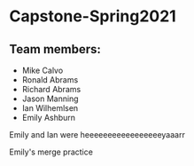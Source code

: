 # Capstone-Spring2021

## Team members:

* Mike Calvo
* Ronald Abrams
* Richard Abrams
* Jason Manning
* Ian Wilhemlsen
* Emily Ashburn

Emily and Ian were heeeeeeeeeeeeeeeeeyaaarr

Emily's merge practice